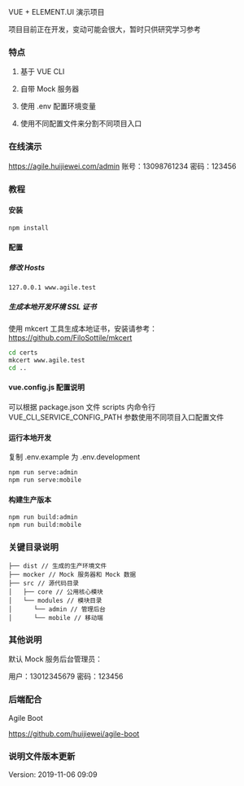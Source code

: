 VUE + ELEMENT.UI 演示项目

项目目前正在开发，变动可能会很大，暂时只供研究学习参考

### 特点

1. 基于 VUE CLI

2. 自带 Mock 服务器

3. 使用 .env 配置环境变量

4. 使用不同配置文件来分割不同项目入口

### 在线演示
https://agile.huijiewei.com/admin
账号：13098761234
密码：123456

### 教程

#### 安装

```bash
npm install
```

#### 配置

##### 修改 Hosts
```text
127.0.0.1 www.agile.test
```

##### 生成本地开发环境 SSL 证书
使用 mkcert 工具生成本地证书，安装请参考：https://github.com/FiloSottile/mkcert
```bash
cd certs
mkcert www.agile.test
cd ..
```

#### vue.config.js 配置说明
可以根据 package.json 文件 scripts 内命令行 VUE_CLI_SERVICE_CONFIG_PATH 参数使用不同项目入口配置文件


#### 运行本地开发
复制 .env.example 为 .env.development

```bash
npm run serve:admin
npm run serve:mobile
```

#### 构建生产版本

```bash
npm run build:admin
npm run build:mobile
```

### 关键目录说明
```
├── dist // 生成的生产环境文件
├── mocker // Mock 服务器和 Mock 数据
├── src // 源代码目录
│   ├── core // 公用核心模块
│   └── modules // 模块目录
│      └── admin // 管理后台
│      └── mobile // 移动端
```

### 其他说明

默认 Mock 服务后台管理员：

用户：13012345679
密码：123456

### 后端配合
Agile Boot

https://github.com/huijiewei/agile-boot

### 说明文件版本更新

Version: 2019-11-06 09:09
